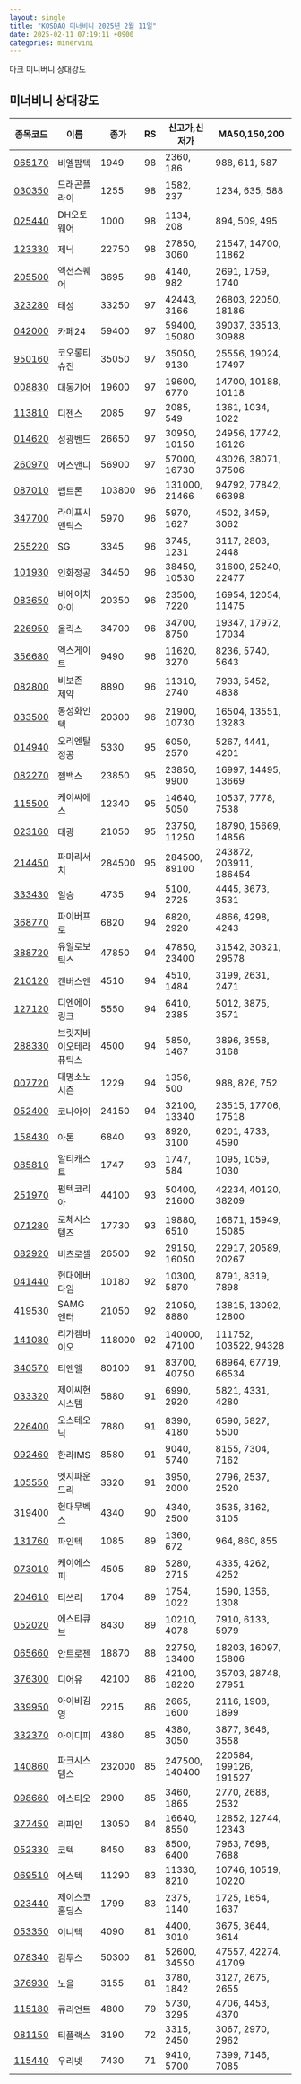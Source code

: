```yaml
---
layout: single
title: "KOSDAQ 미너비니 2025년 2월 11일"
date: 2025-02-11 07:19:11 +0900
categories: minervini
---
```

마크 미니버니 상대강도
## 미너비니 상대강도

|종목코드|이름|종가|RS|신고가,신저가|MA50,150,200|
|------|---|---|--|---------|------------|
|[065170](https://finance.daum.net/quotes/A065170)|비엘팜텍|1949|98|2360, 186|988, 611, 587|
|[030350](https://finance.daum.net/quotes/A030350)|드래곤플라이|1255|98|1582, 237|1234, 635, 588|
|[025440](https://finance.daum.net/quotes/A025440)|DH오토웨어|1000|98|1134, 208|894, 509, 495|
|[123330](https://finance.daum.net/quotes/A123330)|제닉|22750|98|27850, 3060|21547, 14700, 11862|
|[205500](https://finance.daum.net/quotes/A205500)|액션스퀘어|3695|98|4140, 982|2691, 1759, 1740|
|[323280](https://finance.daum.net/quotes/A323280)|태성|33250|97|42443, 3166|26803, 22050, 18186|
|[042000](https://finance.daum.net/quotes/A042000)|카페24|59400|97|59400, 15080|39037, 33513, 30988|
|[950160](https://finance.daum.net/quotes/A950160)|코오롱티슈진|35050|97|35050, 9130|25556, 19024, 17497|
|[008830](https://finance.daum.net/quotes/A008830)|대동기어|19600|97|19600, 6770|14700, 10188, 10118|
|[113810](https://finance.daum.net/quotes/A113810)|디젠스|2085|97|2085, 549|1361, 1034, 1022|
|[014620](https://finance.daum.net/quotes/A014620)|성광벤드|26650|97|30950, 10150|24956, 17742, 16126|
|[260970](https://finance.daum.net/quotes/A260970)|에스앤디|56900|97|57000, 16730|43026, 38071, 37506|
|[087010](https://finance.daum.net/quotes/A087010)|펩트론|103800|96|131000, 21466|94792, 77842, 66398|
|[347700](https://finance.daum.net/quotes/A347700)|라이프시맨틱스|5970|96|5970, 1627|4502, 3459, 3062|
|[255220](https://finance.daum.net/quotes/A255220)|SG|3345|96|3745, 1231|3117, 2803, 2448|
|[101930](https://finance.daum.net/quotes/A101930)|인화정공|34450|96|38450, 10530|31600, 25240, 22477|
|[083650](https://finance.daum.net/quotes/A083650)|비에이치아이|20350|96|23500, 7220|16954, 12054, 11475|
|[226950](https://finance.daum.net/quotes/A226950)|올릭스|34700|96|34700, 8750|19347, 17972, 17034|
|[356680](https://finance.daum.net/quotes/A356680)|엑스게이트|9490|96|11620, 3270|8236, 5740, 5643|
|[082800](https://finance.daum.net/quotes/A082800)|비보존 제약|8890|96|11310, 2740|7933, 5452, 4838|
|[033500](https://finance.daum.net/quotes/A033500)|동성화인텍|20300|96|21900, 10730|16504, 13551, 13283|
|[014940](https://finance.daum.net/quotes/A014940)|오리엔탈정공|5330|95|6050, 2570|5267, 4441, 4201|
|[082270](https://finance.daum.net/quotes/A082270)|젬백스|23850|95|23850, 9900|16997, 14495, 13669|
|[115500](https://finance.daum.net/quotes/A115500)|케이씨에스|12340|95|14640, 5050|10537, 7778, 7538|
|[023160](https://finance.daum.net/quotes/A023160)|태광|21050|95|23750, 11250|18790, 15669, 14856|
|[214450](https://finance.daum.net/quotes/A214450)|파마리서치|284500|95|284500, 89100|243872, 203911, 186454|
|[333430](https://finance.daum.net/quotes/A333430)|일승|4735|94|5100, 2725|4445, 3673, 3531|
|[368770](https://finance.daum.net/quotes/A368770)|파이버프로|6820|94|6820, 2920|4866, 4298, 4243|
|[388720](https://finance.daum.net/quotes/A388720)|유일로보틱스|47850|94|47850, 23400|31542, 30321, 29578|
|[210120](https://finance.daum.net/quotes/A210120)|캔버스엔|4510|94|4510, 1484|3199, 2631, 2471|
|[127120](https://finance.daum.net/quotes/A127120)|디엔에이링크|5550|94|6410, 2385|5012, 3875, 3571|
|[288330](https://finance.daum.net/quotes/A288330)|브릿지바이오테라퓨틱스|4500|94|5850, 1467|3896, 3558, 3168|
|[007720](https://finance.daum.net/quotes/A007720)|대명소노시즌|1229|94|1356, 500|988, 826, 752|
|[052400](https://finance.daum.net/quotes/A052400)|코나아이|24150|94|32100, 13340|23515, 17706, 17518|
|[158430](https://finance.daum.net/quotes/A158430)|아톤|6840|93|8920, 3100|6201, 4733, 4590|
|[085810](https://finance.daum.net/quotes/A085810)|알티캐스트|1747|93|1747, 584|1095, 1059, 1030|
|[251970](https://finance.daum.net/quotes/A251970)|펌텍코리아|44100|93|50400, 21600|42234, 40120, 38209|
|[071280](https://finance.daum.net/quotes/A071280)|로체시스템즈|17730|93|19880, 6510|16871, 15949, 15085|
|[082920](https://finance.daum.net/quotes/A082920)|비츠로셀|26500|92|29150, 16050|22917, 20589, 20267|
|[041440](https://finance.daum.net/quotes/A041440)|현대에버다임|10180|92|10300, 5870|8791, 8319, 7898|
|[419530](https://finance.daum.net/quotes/A419530)|SAMG엔터|21050|92|21050, 8880|13815, 13092, 12800|
|[141080](https://finance.daum.net/quotes/A141080)|리가켐바이오|118000|92|140000, 47100|111752, 103522, 94328|
|[340570](https://finance.daum.net/quotes/A340570)|티앤엘|80100|91|83700, 40750|68964, 67719, 66534|
|[033320](https://finance.daum.net/quotes/A033320)|제이씨현시스템|5880|91|6990, 2920|5821, 4331, 4280|
|[226400](https://finance.daum.net/quotes/A226400)|오스테오닉|7880|91|8390, 4180|6590, 5827, 5500|
|[092460](https://finance.daum.net/quotes/A092460)|한라IMS|8580|91|9040, 5740|8155, 7304, 7162|
|[105550](https://finance.daum.net/quotes/A105550)|엣지파운드리|3320|91|3950, 2000|2796, 2537, 2520|
|[319400](https://finance.daum.net/quotes/A319400)|현대무벡스|4340|90|4340, 2500|3535, 3162, 3105|
|[131760](https://finance.daum.net/quotes/A131760)|파인텍|1085|89|1360, 672|964, 860, 855|
|[073010](https://finance.daum.net/quotes/A073010)|케이에스피|4505|89|5280, 2715|4335, 4262, 4252|
|[204610](https://finance.daum.net/quotes/A204610)|티쓰리|1704|89|1754, 1022|1590, 1356, 1308|
|[052020](https://finance.daum.net/quotes/A052020)|에스티큐브|8430|89|10210, 4078|7910, 6133, 5979|
|[065660](https://finance.daum.net/quotes/A065660)|안트로젠|18870|88|22750, 13400|18203, 16097, 15806|
|[376300](https://finance.daum.net/quotes/A376300)|디어유|42100|86|42100, 18220|35703, 28748, 27951|
|[339950](https://finance.daum.net/quotes/A339950)|아이비김영|2215|86|2665, 1600|2116, 1908, 1899|
|[332370](https://finance.daum.net/quotes/A332370)|아이디피|4380|85|4380, 3050|3877, 3646, 3558|
|[140860](https://finance.daum.net/quotes/A140860)|파크시스템스|232000|85|247500, 140400|220584, 199126, 191527|
|[098660](https://finance.daum.net/quotes/A098660)|에스티오|2900|85|3460, 1865|2770, 2688, 2532|
|[377450](https://finance.daum.net/quotes/A377450)|리파인|13050|84|16640, 8550|12852, 12744, 12343|
|[052330](https://finance.daum.net/quotes/A052330)|코텍|8450|83|8500, 6400|7963, 7698, 7688|
|[069510](https://finance.daum.net/quotes/A069510)|에스텍|11290|83|11330, 8210|10746, 10519, 10220|
|[023440](https://finance.daum.net/quotes/A023440)|제이스코홀딩스|1799|83|2375, 1140|1725, 1654, 1637|
|[053350](https://finance.daum.net/quotes/A053350)|이니텍|4090|81|4400, 3010|3675, 3644, 3614|
|[078340](https://finance.daum.net/quotes/A078340)|컴투스|50300|81|52600, 34550|47557, 42274, 41709|
|[376930](https://finance.daum.net/quotes/A376930)|노을|3155|81|3780, 1842|3127, 2675, 2655|
|[115180](https://finance.daum.net/quotes/A115180)|큐리언트|4800|79|5730, 3295|4706, 4453, 4370|
|[081150](https://finance.daum.net/quotes/A081150)|티플랙스|3190|72|3315, 2450|3067, 2970, 2962|
|[115440](https://finance.daum.net/quotes/A115440)|우리넷|7430|71|9410, 5700|7399, 7146, 7085|


